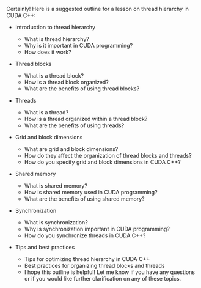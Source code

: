 Certainly! Here is a suggested outline for a lesson on thread hierarchy in CUDA C++:

- Introduction to thread hierarchy

  - What is thread hierarchy?
  - Why is it important in CUDA programming?
  - How does it work?

- Thread blocks

  - What is a thread block?
  - How is a thread block organized?
  - What are the benefits of using thread blocks?

- Threads

  - What is a thread?
  - How is a thread organized within a thread block?
  - What are the benefits of using threads?

- Grid and block dimensions

  - What are grid and block dimensions?
  - How do they affect the organization of thread blocks and threads?
  - How do you specify grid and block dimensions in CUDA C++?

- Shared memory

  - What is shared memory?
  - How is shared memory used in CUDA programming?
  - What are the benefits of using shared memory?

- Synchronization

  - What is synchronization?
  - Why is synchronization important in CUDA programming?
  - How do you synchronize threads in CUDA C++?

- Tips and best practices

  - Tips for optimizing thread hierarchy in CUDA C++
  - Best practices for organizing thread blocks and threads
  - I hope this outline is helpful! Let me know if you have any questions or if you would like further clarification on any of these topics.
